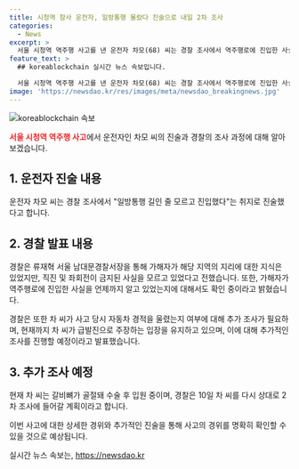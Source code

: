 ```yaml
---
title: 시청역 참사 운전자, 일방통행 몰랐다 진술으로 내일 2차 조사
categories:
  - News
excerpt: >
  서울 시청역 역주행 사고를 낸 운전자 차모(68) 씨는 경찰 조사에서 역주행로에 진입한 사실을 인지하고 빠르게 빠져나가려다 사고가 난 가능성에 대해 확인 중이라고 밝혔습니다. 현재 가해자는 급발진 사고라는 입장을 고수하고 있으며, 경찰은 차씨를 상대로 2차 조사에 나설 계획입니다. 9일 오전 열린 브리핑에서 류재혁 서울 남대문경찰서장은 가해자가 일방통행 길인 줄 모르고 진입했다는 진술을 전했으며, 추가 조사가 진행 중이라고 답변했습니다.
feature_text: >
  ## koreablockchain 실시간 뉴스 속보입니다.

  서울 시청역 역주행 사고를 낸 운전자 차모(68) 씨는 경찰 조사에서 역주행로에 진입한 사실을 인지하고 빠르게 빠져나가려다 사고가 난 가능성에 대해 확인 중이라고 밝혔습니다. 현재 가해자는 급발진 사고라는 입장을 고수하고 있으며, 경찰은 차씨를 상대로 2차 조사에 나설 계획입니다. 9일 오전 열린 브리핑에서 류재혁 서울 남대문경찰서장은 가해자가 일방통행 길인 줄 모르고 진입했다는 진술을 전했으며, 추가 조사가 진행 중이라고 답변했습니다.
image: 'https://newsdao.kr/res/images/meta/newsdao_breakingnews.jpg'
---
```


<p><img src="https://newsdao.kr/res/images/meta/newsdao_breakingnews.jpg" alt="koreablockchain 속보" /></p>

<p><b><span style="color: #ee2323;">서울 시청역 역주행 사고</span></b>에서 운전자인 차모 씨의 진술과 경찰의 조사 과정에 대해 알아보겠습니다.</p>

<h2 data-ke-size="size26">1. 운전자 진술 내용</h2>

<p>운전자 차모 씨는 경찰 조사에서 "일방통행 길인 줄 모르고 진입했다"는 취지로 진술했다고 합니다.</p>

<h2 data-ke-size="size26">2. 경찰 발표 내용</h2>

<p>경찰은 류재혁 서울 남대문경찰서장을 통해 가해자가 해당 지역의 지리에 대한 지식은 있었지만, 직진 및 좌회전이 금지된 사실을 모르고 있었다고 전했습니다. 또한, 가해자가 역주행로에 진입한 사실을 언제까지 알고 있었는지에 대해서도 확인 중이라고 밝혔습니다.</p>

<p>경찰은 또한 차 씨가 사고 당시 자동차 경적을 울렸는지 여부에 대해 추가 조사가 필요하며, 현재까지 차 씨가 급발진으로 주장하는 입장을 유지하고 있으며, 이에 대해 추가적인 조사를 진행할 예정이라고 발표했습니다.</p>

<h2 data-ke-size="size26">3. 추가 조사 예정</h2>

<p>현재 차 씨는 갈비뼈가 골절돼 수술 후 입원 중이며, 경찰은 10일 차 씨를 다시 상대로 2차 조사에 들어갈 계획이라고 합니다.</p>

<p>이번 사고에 대한 상세한 경위와 추가적인 진술을 통해 사고의 경위를 명확히 확인할 수 있을 것으로 예상됩니다.</p>
실시간 뉴스 속보는, <a href="https://newsdao.kr" rel="dofollow">https://newsdao.kr</a>


